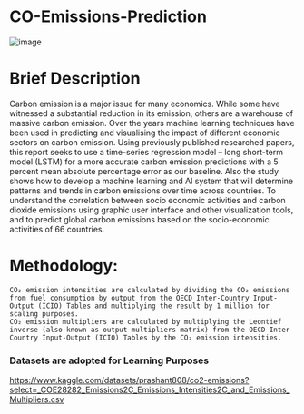 # CO-Emissions-Prediction

![image](https://user-images.githubusercontent.com/116933114/230697724-1b8eb617-6ce8-4037-9db2-93fec617c496.png)

# Brief Description

Carbon emission is a major issue for many economics. While some have witnessed a substantial reduction in its emission, others are a warehouse of massive carbon emission. Over the years machine learning techniques have been used in predicting and visualising the impact of different economic sectors on carbon emission. Using previously published researched papers, this report seeks to use a time-series regression model – long short-term model (LSTM) for a more accurate carbon emission predictions with a 5 percent mean absolute percentage error as our baseline. Also the study shows how to develop a machine learning and Al system that will determine patterns and trends in carbon emissions over time across countries. To understand the correlation between socio economic activities and carbon dioxide emissions using graphic user interface and other visualization tools, and to predict global carbon emissions based on the socio-economic activities of 66 countries.


# Methodology:

```
CO₂ emission intensities are calculated by dividing the CO₂ emissions from fuel consumption by output from the OECD Inter-Country Input-Output (ICIO) Tables and multiplying the result by 1 million for scaling purposes. 
CO₂ emission multipliers are calculated by multiplying the Leontief inverse (also known as output multipliers matrix) from the OECD Inter-Country Input-Output (ICIO) Tables by the CO₂ emission intensities.

```

### Datasets are adopted for Learning Purposes


https://www.kaggle.com/datasets/prashant808/co2-emissions?select=_COE28282_Emissions2C_Emissions_Intensities2C_and_Emissions_Multipliers.csv
